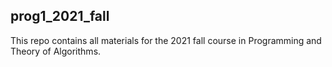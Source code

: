 ## prog1_2021_fall
This repo contains all materials for the 2021 fall course in Programming and Theory of Algorithms.
